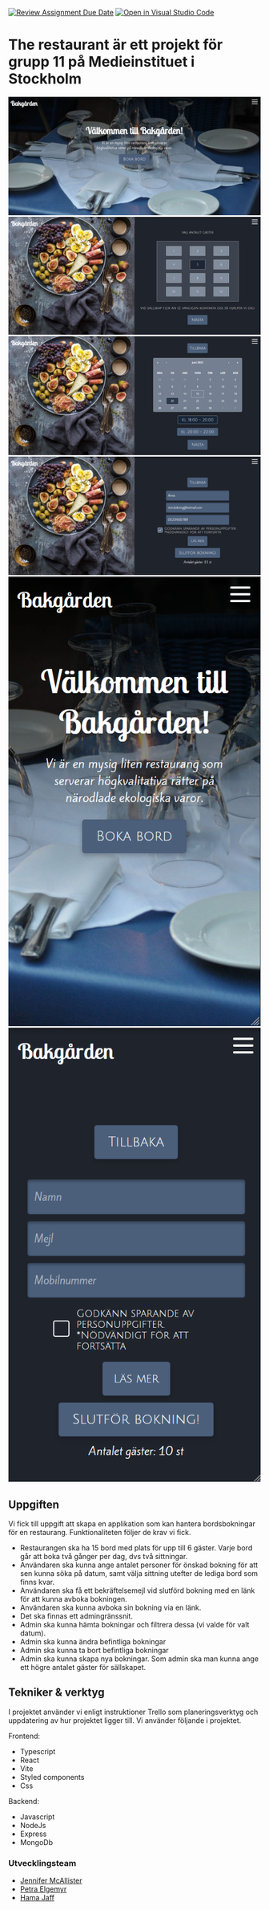 [![Review Assignment Due Date](https://classroom.github.com/assets/deadline-readme-button-24ddc0f5d75046c5622901739e7c5dd533143b0c8e959d652212380cedb1ea36.svg)](https://classroom.github.com/a/hi08v2nl)
[![Open in Visual Studio Code](https://classroom.github.com/assets/open-in-vscode-718a45dd9cf7e7f842a935f5ebbe5719a5e09af4491e668f4dbf3b35d5cca122.svg)](https://classroom.github.com/online_ide?assignment_repo_id=11259366&assignment_repo_type=AssignmentRepo)

# The restaurant är ett projekt för grupp 11 på Medieinstituet i Stockholm

![Bakgården home](./fed22s-therestaurant/src/assets/home-desktop.jpg)
![Bakgården booking 1](/fed22s-therestaurant//src/assets/booking-1.jpg)
![Bakgården booking 2](/fed22s-therestaurant//src/assets/booking-2.jpg)
![Bakgården booking](/fed22s-therestaurant/src/assets/booking-3.jpg)
![Bakgården mobile first home](/fed22s-therestaurant/src/assets/home-mobile.png)![Bakgården mobile first booking](/fed22s-therestaurant/src/assets/book-mobile.png)

## Uppgiften

Vi fick till uppgift att skapa en applikation som kan hantera bordsbokningar för en restaurang.
Funktionaliteten följer de krav vi fick.

- Restaurangen ska ha 15 bord med plats för upp till 6 gäster. Varje bord går att boka två gånger per dag, dvs två sittningar.
- Användaren ska kunna ange antalet personer för önskad bokning för att sen kunna söka på datum, samt välja sittning utefter de lediga bord som finns kvar.
- Användaren ska få ett bekräftelsemejl vid slutförd bokning med en länk för att kunna avboka bokningen.
- Användaren ska kunna avboka sin bokning via en länk.
- Det ska finnas ett admingränssnit.
- Admin ska kunna hämta bokningar och filtrera dessa (vi valde för valt datum).
- Admin ska kunna ändra befintliga bokningar
- Admin ska kunna ta bort befintliga bokningar
- Admin ska kunna skapa nya bokningar. Som admin ska man kunna ange ett högre antalet gäster för sällskapet.

## Tekniker & verktyg

I projektet använder vi enligt instruktioner Trello som planeringsverktyg och uppdatering av hur projektet ligger till.
Vi använder följande i projektet.

Frontend:

- Typescript
- React
- Vite
- Styled components
- Css

Backend:

- Javascript
- NodeJs
- Express
- MongoDb

### Utvecklingsteam

- [Jennifer McAllister](https://github.com/jennifer-mcallister)
- [Petra Elgemyr](https://github.com/PetraElgemyr)
- [Hama Jaff](https://github.com/hamajaff)
